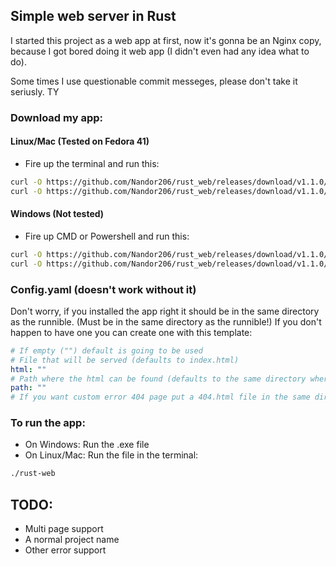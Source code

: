 ## Simple web server in Rust
I started this project as a web app at first, now it's gonna be an Nginx copy, because I got bored doing it web app (I didn't even had any idea what to do).

Some times I use questionable commit messeges, please don't take it seriusly. TY

### Download my app:
#### Linux/Mac (Tested on Fedora 41)
- Fire up the terminal and run this:
```sh
curl -O https://github.com/Nandor206/rust_web/releases/download/v1.1.0/rust_web
curl -O https://github.com/Nandor206/rust_web/releases/download/v1.1.0/config.yaml
```
#### Windows (Not tested)
- Fire up CMD or Powershell and run this:
```sh
curl -O https://github.com/Nandor206/rust_web/releases/download/v1.1.0/rust_web.exe
curl -O https://github.com/Nandor206/rust_web/releases/download/v1.1.0/config.yaml
```

### Config.yaml (doesn't work without it)
Don't worry, if you installed the app right it should be in the same directory as the runnible. (Must be in the same directory as the runnible!)
If you don't happen to have one you can create one with this template:
```yaml
# If empty ("") default is going to be used
# File that will be served (defaults to index.html)
html: ""
# Path where the html can be found (defaults to the same directory where the launcher is found)
path: ""
# If you want custom error 404 page put a 404.html file in the same directory as the other directory
```



### To run the app:
- On Windows:
Run the .exe file
- On Linux/Mac:
Run the file in the terminal:
```sh
./rust-web
```

## TODO:
- Multi page support
- A normal project name
- Other error support
